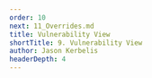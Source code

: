 ```yaml
---
order: 10
next: 11_Overrides.md
title: Vulnerability View
shortTitle: 9. Vulnerability View
author: Jason Kerbelis
headerDepth: 4
---
```



<VidStack
  src="https://www.youtube.com/watch?v=JlJWkdZOlKg&list=PLm1Nyfu8s-DeXpRg8B5bqnrLH7HXetzWn&index=9"
  poster="../../assets/training-videos/Vulnerability View.jpg"
/>